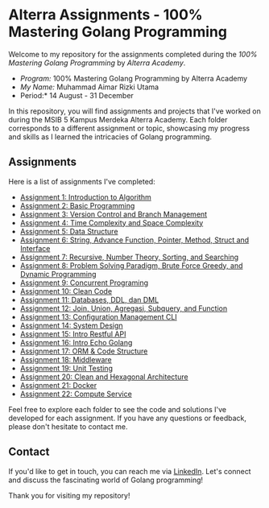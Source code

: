 # Alterra Assignments - 100% Mastering Golang Programming

Welcome to my repository for the assignments completed during the *100% Mastering Golang Programming* by *Alterra Academy*.

- *Program:* 100% Mastering Golang Programming by Alterra Academy
- *My Name:* Muhammad Aimar Rizki Utama
- Period:* 14 August - 31 December

In this repository, you will find assignments and projects that I've worked on during the MSIB 5 Kampus Merdeka Alterra Academy. Each folder corresponds to a different assignment or topic, showcasing my progress and skills as I learned the intricacies of Golang programming.

## Assignments

Here is a list of assignments I've completed:

- [Assignment 1: Introduction to Algorithm](/01_Introduction_to_Algorithm/README.md)
- [Assignment 2: Basic Programming](/02_Basic_Programming/summary.md)
- [Assignment 3: Version Control and Branch Management](/03_Version_Control_And_Branch_Management/summary.md)
- [Assignment 4: Time Complexity and Space Complexity](/04_Time_Complexity_and_Space_Complexity/summary.md)
- [Assignment 5: Data Structure ](/05_Data_Structure/summary.md)
- [Assignment 6: String, Advance Function, Pointer, Method, Struct and Interface ](/06_String_AdvanceFunction_Pointer_Method_StructandInterface/summary.md)
- [Assignment 7: Recursive, Number Theory, Sorting, and Searching ](/07_Recursive_NumberTheory_Sorting_Searching/summary.md)
- [Assignment 8: Problem Solving Paradigm, Brute Force Greedy, and Dynamic Programming](/08_ProblemSolvingParadigm_BruteForceGreedyandDynamicProgramming/summary.md)
- [Assignment 9: Concurrent Programing](/09_ConcurrentPrograming/summary.md)
- [Assignment 10: Clean Code](/10_CleanCode/summary.md)
- [Assignment 11: Databases, DDL, dan DML](/11_Databases_DDL_DML/summary.md)
- [Assignment 12: Join, Union, Agregasi, Subquery, and Function](/12_Join_Union_Agregasi_Subquery_Function/summary.md)
- [Assignment 13: Configuration Management CLI](/13_Configuration_Management_and_CLI/summary.md)
- [Assignment 14: System Design](/14_System_Design/summary.md)
- [Assignment 15: Intro Restful API](/15_intro_restful_api/summary.md)
- [Assignment 16: Intro Echo Golang](16_intro_echo_golang/summary.md)
- [Assignment 17: ORM & Code Structure](17_ORM_and_Code_Structure/summary.md)
- [Assignment 18: Middleware](18_Middleware/summary.md)
- [Assignment 19: Unit Testing](19_Unit_Testing/summary.md)
- [Assignment 20: Clean and Hexagonal Architecture ](20_Clean_and_Hexagonal_Architecture/summary.md)
- [Assignment 21: Docker](21_docker/summary.md)
- [Assignment 22: Compute Service](22_ComputeService/summary.md)


Feel free to explore each folder to see the code and solutions I've developed for each assignment. If you have any questions or feedback, please don't hesitate to contact me.

## Contact

If you'd like to get in touch, you can reach me via [LinkedIn](https://www.linkedin.com/in/muhammad-aimar-rizki-utama-75479b21b). Let's connect and discuss the fascinating world of Golang programming!

Thank you for visiting my repository!
